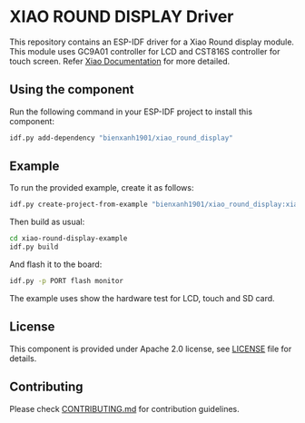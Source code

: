 # XIAO ROUND DISPLAY Driver


This repository contains an ESP-IDF driver for a Xiao Round display module. This module uses GC9A01 controller for LCD and CST816S controller for touch screen. Refer [Xiao Documentation](https://wiki.seeedstudio.com/seeedstudio_round_display_usage/) for more detailed.


## Using the component

Run the following command in your ESP-IDF project to install this component:
```bash
idf.py add-dependency "bienxanh1901/xiao_round_display"
```

## Example

To run the provided example, create it as follows:

```bash
idf.py create-project-from-example "bienxanh1901/xiao_round_display:xiao-round-display-example"
```

Then build as usual:
```bash
cd xiao-round-display-example
idf.py build
```

And flash it to the board:
```bash
idf.py -p PORT flash monitor
```

The example uses show the hardware test for LCD, touch and SD card.

## License

This component is provided under Apache 2.0 license, see [LICENSE](LICENSE.md) file for details.

## Contributing

Please check [CONTRIBUTING.md](CONTRIBUTING.md) for contribution guidelines.
